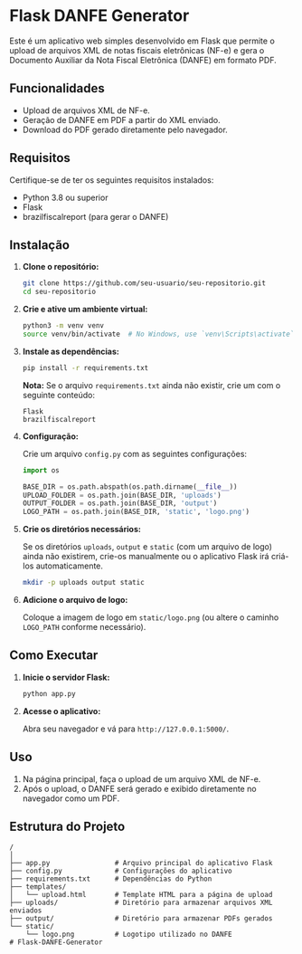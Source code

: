 # Flask DANFE Generator

Este é um aplicativo web simples desenvolvido em Flask que permite o upload de arquivos XML de notas fiscais eletrônicas (NF-e) e gera o Documento Auxiliar da Nota Fiscal Eletrônica (DANFE) em formato PDF.

## Funcionalidades

- Upload de arquivos XML de NF-e.
- Geração de DANFE em PDF a partir do XML enviado.
- Download do PDF gerado diretamente pelo navegador.

## Requisitos

Certifique-se de ter os seguintes requisitos instalados:

- Python 3.8 ou superior
- Flask
- brazilfiscalreport (para gerar o DANFE)
  
## Instalação

1. **Clone o repositório:**

    ```bash
    git clone https://github.com/seu-usuario/seu-repositorio.git
    cd seu-repositorio
    ```

2. **Crie e ative um ambiente virtual:**

    ```bash
    python3 -m venv venv
    source venv/bin/activate  # No Windows, use `venv\Scripts\activate`
    ```

3. **Instale as dependências:**

    ```bash
    pip install -r requirements.txt
    ```

    **Nota:** Se o arquivo `requirements.txt` ainda não existir, crie um com o seguinte conteúdo:

    ```text
    Flask
    brazilfiscalreport
    ```

4. **Configuração:**

   Crie um arquivo `config.py` com as seguintes configurações:

    ```python
    import os

    BASE_DIR = os.path.abspath(os.path.dirname(__file__))
    UPLOAD_FOLDER = os.path.join(BASE_DIR, 'uploads')
    OUTPUT_FOLDER = os.path.join(BASE_DIR, 'output')
    LOGO_PATH = os.path.join(BASE_DIR, 'static', 'logo.png')
    ```

5. **Crie os diretórios necessários:**

    Se os diretórios `uploads`, `output` e `static` (com um arquivo de logo) ainda não existirem, crie-os manualmente ou o aplicativo Flask irá criá-los automaticamente.

    ```bash
    mkdir -p uploads output static
    ```

6. **Adicione o arquivo de logo:**

    Coloque a imagem de logo em `static/logo.png` (ou altere o caminho `LOGO_PATH` conforme necessário).

## Como Executar

1. **Inicie o servidor Flask:**

    ```bash
    python app.py
    ```

2. **Acesse o aplicativo:**

   Abra seu navegador e vá para `http://127.0.0.1:5000/`.

## Uso

1. Na página principal, faça o upload de um arquivo XML de NF-e.
2. Após o upload, o DANFE será gerado e exibido diretamente no navegador como um PDF.

## Estrutura do Projeto

```plaintext
/
│
├── app.py                # Arquivo principal do aplicativo Flask
├── config.py             # Configurações do aplicativo
├── requirements.txt      # Dependências do Python
├── templates/
│   └── upload.html       # Template HTML para a página de upload
├── uploads/              # Diretório para armazenar arquivos XML enviados
├── output/               # Diretório para armazenar PDFs gerados
└── static/
    └── logo.png          # Logotipo utilizado no DANFE
#   F l a s k - D A N F E - G e n e r a t o r 
 
 
